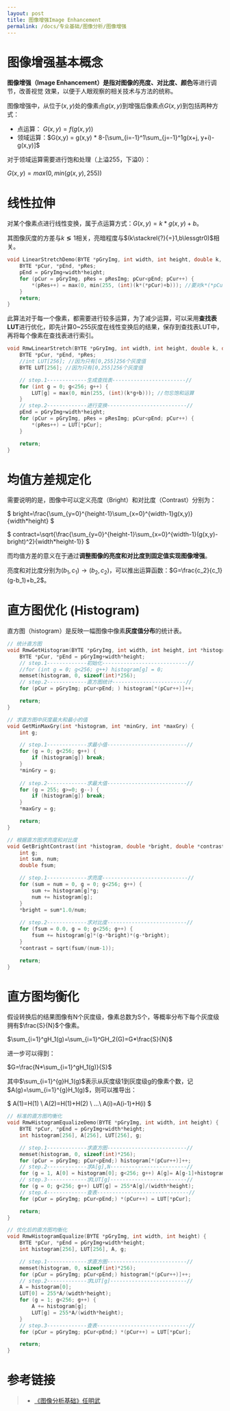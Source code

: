```yaml
---
layout: post
title: 图像增强Image Enhancement
permalink: /docs/专业基础/图像分析/图像增强
---
```




# 图像增强基本概念

**图像增强（Image Enhancement）**是指对图像的**亮度、对比度、颜色**等进行调节，改善视觉 效果，以便于人眼观察的相关技术与方法的统称。

图像增强中，从位于$(x,y)$处的像素点$g(x,y)$到增强后像素点$G(x,y)$到包括两种方式：

- 点运算： $G(x,y) = f(g(x,y))$
- 领域运算：$G(x,y) = g(x,y) * 8-[\sum_{i=-1}^1\sum_{j=-1}^1g(x+j, y+i)-g(x,y)]$​

对于领域运算需要进行饱和处理（上溢255，下溢0）：

$G(x,y)=max(0,min(g(x,y),255))$



# 线性拉伸

对某个像素点进行线性变换，属于点运算方式：$G(x,y)=k*g(x,y)+b$​。

其图像灰度的方差与$k\lessgtr1$相关，亮暗程度与$(k\stackrel{?}{=}1,b\lessgtr0)$​相关。

```cpp
void LinearStretchDemo(BYTE *pGryImg, int width, int height, double k, double b, BYTE *pResImg) {
	BYTE *pCur, *pEnd, *pRes;
	pEnd = pGryImg+width*height;
	for (pCur = pGryImg, pRes = pResImg; pCur<pEnd; pCur++) {
		*(pRes++) = max(0, min(255, (int)(k*(*pCur)+b))); //要对k*(*pCur)+b执行饱和运算;
	}
	return;
}
```

此算法对于每一个像素，都需要进行较多运算，为了减少运算，可以采用**查找表LUT**进行优化，即先计算0~255灰度在线性变换后的结果，保存到查找表LUT中，再将每个像素在查找表进行索引。

```cpp
void RmwLinearStretch(BYTE *pGryImg, int width, int height, double k, double b, BYTE *pResImg) {
	BYTE *pCur, *pEnd, *pRes;
	//int LUT[256]; //因为只有[0,255]256个灰度值
	BYTE LUT[256]; //因为只有[0,255]256个灰度值

	// step.1-------------生成查找表------------------------//
	for (int g = 0; g<256; g++) {
		LUT[g] = max(0, min(255, (int)(k*g+b))); //勿忘饱和运算
	}
	// step.2-------------进行变换--------------------------//
	pEnd = pGryImg+width*height;
	for (pCur = pGryImg, pRes = pResImg; pCur<pEnd; pCur++) {
		*(pRes++) = LUT[*pCur];
	}

	return;
}
```



# 均值方差规定化

需要说明的是，图像中可以定义亮度（Bright）和对比度（Contrast）分别为：

$
bright=\frac{\sum_{y=0}^{height-1}\sum_{x=0}^{width-1}g(x,y)}{width*height}
$​

$
contract=\sqrt{\frac{\sum_{y=0}^{height-1}\sum_{x=0}^{width-1}(g(x,y)-bright)^2}{width*height-1}}
$

而均值方差的意义在于通过**调整图像的亮度和对比度到固定值实现图像增强**。

亮度和对比度分别为$(b_1,c_1)\longrightarrow(b_2,c_2)$​，可以推出运算函数：$G=\frac{c_2}{c_1}(g-b_1)+b_2$​。



# 直方图优化 (Histogram)

直方图（histogram）是反映一幅图像中像素**灰度值分布**的统计表。

```cpp
// 统计直方图
void RmwGetHistogram(BYTE *pGryImg, int width, int height, int *histogram) {
	BYTE *pCur, *pEnd = pGryImg+width*height;
	// step.1-------------初始化----------------------------//
	//for (int g = 0; g<256; g++) histogram[g] = 0;
	memset(histogram, 0, sizeof(int)*256);
	// step.2-------------直方图统计------------------------//
	for (pCur = pGryImg; pCur<pEnd; ) histogram[*(pCur++)]++;

    return;
}

// 求直方图中灰度最大和最小的值
void GetMinMaxGry(int *histogram, int *minGry, int *maxGry) {
	int g;

	// step.1-------------求最小值--------------------------//
	for (g = 0; g<256; g++) {
		if (histogram[g]) break;
	}
	*minGry = g;
    
	// step.2-------------求最大值--------------------------//
	for (g = 255; g>=0; g--) {
		if (histogram[g]) break;
	}
	*maxGry = g;

    return;
}

// 根据直方图求亮度和对比度
void GetBrightContrast(int *histogram, double *bright, double *contrast) {
	int g;
	int sum, num;
	double fsum;

	// step.1-------------求亮度----------------------------//
	for (sum = num = 0, g = 0; g<256; g++) {
		sum += histogram[g]*g;
		num += histogram[g];
	}
	*bright = sum*1.0/num;
    
	// step.2-------------求对比度--------------------------//
	for (fsum = 0.0, g = 0; g<256; g++) {
		fsum += histogram[g]*(g-*bright)*(g-*bright);
	}
	*contrast = sqrt(fsum/(num-1));

    return;
}
```



# 直方图均衡化

假设转换后的结果图像有N个灰度级，像素总数为S个，等概率分布下每个灰度级拥有$\frac{S}{N}$个像素。

$\sum_{i=1}^gH_1(g)=\sum_{i=1}^GH_2(G)=G*\frac{S}{N}$

进一步可以得到：

$G=\frac{N*\sum_{i=1}^gH_1(g)}{S}$

其中$\sum_{i=1}^{g}H_1(g)$表示从灰度级1到灰度级g的像素个数，记$A(g)=\sum_{i=1}^{g}H_1(g)$​，则可以推导出：

$
A(1)=H(1) \\
A(2)=H(1)+H(2) \\
...\\
A(i)=A(i-1)+H(i)
$

```cpp
// 标准的直方图均衡化
void RmwHistogramEqualizeDemo(BYTE *pGryImg, int width, int height) {
	BYTE *pCur, *pEnd = pGryImg+width*height;
	int histogram[256], A[256], LUT[256], g;

	// step.1-------------求直方图--------------------------//
	memset(histogram, 0, sizeof(int)*256);
	for (pCur = pGryImg; pCur<pEnd;) histogram[*(pCur++)]++;
	// step.2-------------求A[g],N-------------------------//
	for (g = 1, A[0] = histogram[0]; g<256; g++) A[g]= A[g-1]+histogram[g];
	// step.3-------------求LUT[g]-------------------------//
	for (g = 0; g<256; g++) LUT[g] = 255*A[g]/(width*height);
	// step.4-------------查表------------------------------//
	for (pCur = pGryImg; pCur<pEnd;) *(pCur++) = LUT[*pCur];

    return;
}

// 优化后的直方图均衡化
void RmwHistogramEqualize(BYTE *pGryImg, int width, int height) {
	BYTE *pCur, *pEnd = pGryImg+width*height;
	int histogram[256], LUT[256], A, g;

	// step.1-------------求直方图--------------------------//
	memset(histogram, 0, sizeof(int)*256);
	for (pCur = pGryImg; pCur<pEnd;) histogram[*(pCur++)]++;
	// step.2-------------求LUT[g]-------------------------//
	A = histogram[0];
	LUT[0] = 255*A/(width*height);
	for (g = 1; g<256; g++) {
		A += histogram[g];
		LUT[g] = 255*A/(width*height);
	}
	// step.3-------------查表------------------------------//
	for (pCur = pGryImg; pCur<pEnd;) *(pCur++) = LUT[*pCur];

    return;
}

```



# 参考链接

> - [《图像分析基础》任明武](https://www.bilibili.com/video/BV1wL411s7NX) 

